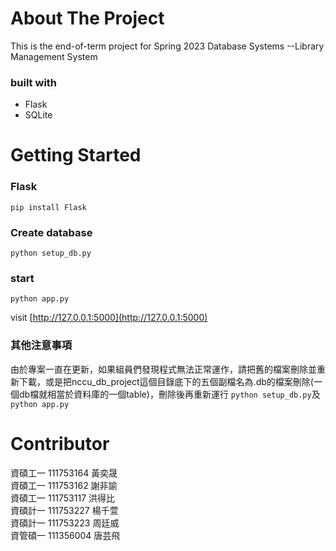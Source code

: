 # About The Project
This is the end-of-term project for Spring 2023 Database Systems --Library Management System
### built with
* Flask
* SQLite

# Getting Started

### Flask
```
pip install Flask
```
### Create database
```
python setup_db.py
```
### start
```
python app.py
```
visit [http://127.0.0.1:5000](http://127.0.0.1:5000)

### 其他注意事項
由於專案一直在更新，如果組員們發現程式無法正常運作，請把舊的檔案刪除並重新下載，或是把nccu_db_project這個目錄底下的五個副檔名為.db的檔案刪除(一個db檔就相當於資料庫的一個table)，刪除後再重新運行 
`python setup_db.py`及`python app.py`
# Contributor
資碩工一 111753164 黃奕晟<br>
資碩工一 111753162 謝非諭<br>
資碩工一 111753117 洪得比<br>
資碩計一 111753227 楊千萱<br>
資碩計一 111753223 周廷威<br>
資管碩一 111356004 唐芸飛<br>

